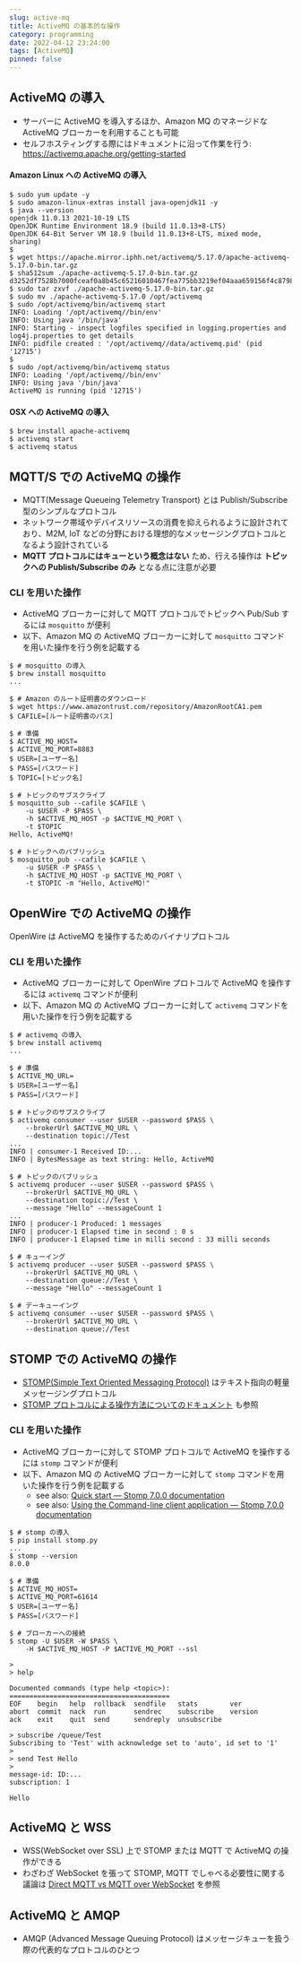 ```yaml
---
slug: active-mq
title: ActiveMQ の基本的な操作
category: programming
date: 2022-04-12 23:24:00
tags: [ActiveMQ]
pinned: false
---
```


## ActiveMQ の導入

- サーバーに ActiveMQ を導入するほか、Amazon MQ のマネージドな ActiveMQ ブローカーを利用することも可能
- セルフホスティングする際にはドキュメントに沿って作業を行う: https://activemq.apache.org/getting-started

#### Amazon Linux への ActiveMQ の導入

```
$ sudo yum update -y
$ sudo amazon-linux-extras install java-openjdk11 -y
$ java --version
openjdk 11.0.13 2021-10-19 LTS
OpenJDK Runtime Environment 18.9 (build 11.0.13+8-LTS)
OpenJDK 64-Bit Server VM 18.9 (build 11.0.13+8-LTS, mixed mode, sharing)
$
$ wget https://apache.mirror.iphh.net/activemq/5.17.0/apache-activemq-5.17.0-bin.tar.gz
$ sha512sum ./apache-activemq-5.17.0-bin.tar.gz
d3252df7528b7000fceaf0a8b45c65216010467fea775bb3219ef04aaa659156f4c87982eb11a6982204d2737b9cc2b93efac88b651f1447270528bf62b1e238
$ sudo tar zxvf ./apache-activemq-5.17.0-bin.tar.gz
$ sudo mv ./apache-activemq-5.17.0 /opt/activemq
$ sudo /opt/activemq/bin/activemq start
INFO: Loading '/opt/activemq//bin/env'
INFO: Using java '/bin/java'
INFO: Starting - inspect logfiles specified in logging.properties and log4j.properties to get details
INFO: pidfile created : '/opt/activemq//data/activemq.pid' (pid '12715')
$
$ sudo /opt/activemq/bin/activemq status
INFO: Loading '/opt/activemq//bin/env'
INFO: Using java '/bin/java'
ActiveMQ is running (pid '12715')
```

#### OSX への ActiveMQ の導入

```
$ brew install apache-activemq
$ activemq start
$ activemq status
```

## MQTT/S での ActiveMQ の操作

- MQTT(Message Queueing Telemetry Transport) とは Publish/Subscribe 型のシンプルなプロトコル
- ネットワーク帯域やデバイスリソースの消費を抑えられるように設計されており、M2M, IoT などの分野における理想的なメッセージングプロトコルとなるよう設計されている
- **MQTT プロトコルにはキューという概念はない** ため、行える操作は **トピックへの Publish/Subscribe のみ** となる点に注意が必要

### CLI を用いた操作

- ActiveMQ ブローカーに対して MQTT プロトコルでトピックへ Pub/Sub するには `mosquitto` が便利
- 以下、Amazon MQ の ActiveMQ ブローカーに対して `mosquitto` コマンドを用いた操作を行う例を記載する

```
$ # mosquitto の導入
$ brew install mosquitto
...

$ # Amazon のルート証明書のダウンロード
$ wget https://www.amazontrust.com/repository/AmazonRootCA1.pem
$ CAFILE=[ルート証明書のパス]

$ # 準備
$ ACTIVE_MQ_HOST=
$ ACTIVE_MQ_PORT=8883
$ USER=[ユーザー名]
$ PASS=[パスワード]
$ TOPIC=[トピック名]

$ # トピックのサブスクライブ
$ mosquitto_sub --cafile $CAFILE \
    -u $USER -P $PASS \
    -h $ACTIVE_MQ_HOST -p $ACTIVE_MQ_PORT \
    -t $TOPIC
Hello, ActiveMQ!

$ # トピックへのパブリッシュ
$ mosquitto_pub --cafile $CAFILE \
    -u $USER -P $PASS \
    -h $ACTIVE_MQ_HOST -p $ACTIVE_MQ_PORT \
    -t $TOPIC -m "Hello, ActiveMQ!"
```

## OpenWire での ActiveMQ の操作

OpenWire は ActiveMQ を操作するためのバイナリプロトコル

### CLI を用いた操作

- ActiveMQ ブローカーに対して OpenWire プロトコルで ActiveMQ を操作するには `activemq` コマンドが便利
- 以下、Amazon MQ の ActiveMQ ブローカーに対して `activemq` コマンドを用いた操作を行う例を記載する

```
$ # activemq の導入
$ brew install activemq
...

$ # 準備
$ ACTIVE_MQ_URL=
$ USER=[ユーザー名]
$ PASS=[パスワード]

$ # トピックのサブスクライブ
$ activemq consumer --user $USER --password $PASS \
    --brokerUrl $ACTIVE_MQ_URL \
    --destination topic://Test
...
INFO | consumer-1 Received ID:...
INFO | BytesMessage as text string: Hello, ActiveMQ

$ # トピックのパブリッシュ
$ activemq producer --user $USER --password $PASS \
    --brokerUrl $ACTIVE_MQ_URL \
    --destination topic://Test \
    --message "Hello" --messageCount 1
...
INFO | producer-1 Produced: 1 messages
INFO | producer-1 Elapsed time in second : 0 s
INFO | producer-1 Elapsed time in milli second : 33 milli seconds

$ # キューイング
$ activemq producer --user $USER --password $PASS \
    --brokerUrl $ACTIVE_MQ_URL \
    --destination queue://Test \
    --message "Hello" --messageCount 1

$ # デーキューイング
$ activemq consumer --user $USER --password $PASS \
    --brokerUrl $ACTIVE_MQ_URL \
    --destination queue://Test
```

## STOMP での ActiveMQ の操作

- [STOMP(Simple Text Oriented Messaging Protocol)](https://stomp.github.io/) はテキスト指向の軽量メッセージングプロトコル
- [STOMP プロトコルによる操作方法についてのドキュメント](https://activemq.apache.org/stomp) も参照

### CLI を用いた操作

- ActiveMQ ブローカーに対して STOMP プロトコルで ActiveMQ を操作するには `stomp` コマンドが便利
- 以下、Amazon MQ の ActiveMQ ブローカーに対して `stomp` コマンドを用いた操作を行う例を記載する
  - see also: [Quick start — Stomp 7.0.0 documentation](https://jasonrbriggs.github.io/stomp.py/quickstart.html)
  - see also: [Using the Command-line client application — Stomp 7.0.0 documentation](https://jasonrbriggs.github.io/stomp.py/commandline.html)

```
$ # stomp の導入
$ pip install stomp.py
...
$ stomp --version
8.0.0

$ # 準備
$ ACTIVE_MQ_HOST=
$ ACTIVE_MQ_PORT=61614
$ USER=[ユーザー名]
$ PASS=[パスワード]

$ # ブローカーへの接続
$ stomp -U $USER -W $PASS \
    -H $ACTIVE_MQ_HOST -P $ACTIVE_MQ_PORT --ssl

>
> help

Documented commands (type help <topic>):
========================================
EOF    begin   help  rollback  sendfile   stats        ver
abort  commit  nack  run       sendrec    subscribe    version
ack    exit    quit  send      sendreply  unsubscribe

> subscribe /queue/Test
Subscribing to 'Test' with acknowledge set to 'auto', id set to '1'
>
> send Test Hello
>
message-id: ID:...
subscription: 1

Hello
```

## ActiveMQ と WSS

- WSS(WebSocket over SSL) 上で STOMP または MQTT で ActiveMQ の操作ができる
- わざわざ WebSocket を張って STOMP, MQTT でしゃべる必要性に関する議論は [Direct MQTT vs MQTT over WebSocket](https://stackoverflow.com/questions/30624897/direct-mqtt-vs-mqtt-over-websocket) を参照

## ActiveMQ と AMQP

- AMQP (Advanced Message Queuing Protocol) はメッセージキューを扱う際の代表的なプロトコルのひとつ
